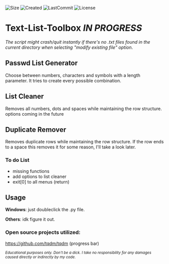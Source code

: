 ![Size](https://img.shields.io/github/repo-size/mirbyte/Text-List-Tools?color=941600&label=Size)
![Created](https://badges.pufler.dev/created/mirbyte/Text-List-Tools?color=941600)
![LastCommit](https://img.shields.io/github/last-commit/mirbyte/Text-List-Tools?color=941600&label=Updated)
![License](https://img.shields.io/github/license/mirbyte/Text-List-Tools?color=941600)

# Text-List-Toolbox _IN PROGRESS_
_The script might crash/quit instantly if there's no .txt files found in the current directory when selecting "modify existing file" option_.


## Passwd List Generator
Choose between numbers, characters and symbols with a length parameter. It tries to create every possible combination.



## List Cleaner
Removes all numbers, dots and spaces while maintaining the row structure. options coming in the future


## Duplicate Remover
Removes duplicate rows while maintaining the row structure. If the row ends to a space this removes it for some reason, I'll take a look later.


### To do List
- missing functions
- add options to list cleaner
- exit[0] to all menus (return)




## Usage
**Windows**: just doubleclick the .py file.


**Others**: idk figure it out.



### Open source projects utilized:
https://github.com/tqdm/tqdm (progress bar)

<sub>_Educational purposes only. Don't be a dick. I take no responsibility for any damages caused directly or indirectly by my code._</sub>
